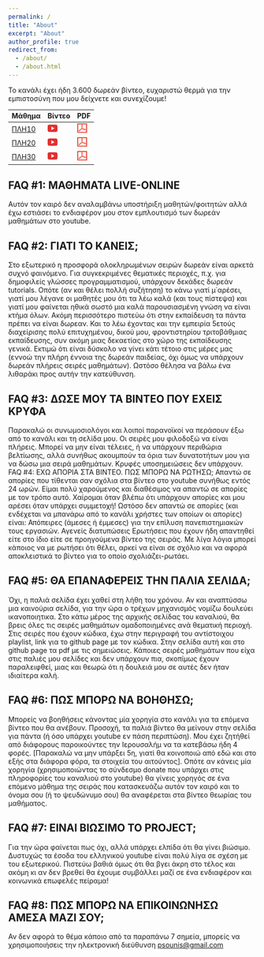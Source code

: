 ```yaml
---
permalink: /
title: "About"
excerpt: "About"
author_profile: true
redirect_from: 
  - /about/
  - /about.html
---
```


Το κανάλι έχει ήδη 3.600 δωρεάν βίντεο, ευχαριστώ θερμά για την εμπιστοσύνη που μου δείχνετε και συνεχίζουμε!

| Μάθημα | Βίντεο | PDF |
|---|---|---|
| <a href="/teaching/2015-plh10" target="_blank">ΠΛΗ10</a> | <a href="https://youtube.com/@psounis/search?query=ΠΛΗ10" target="_blank"><img src="/images/youtube20.png"></a> | <a href="https://github.com/psounis/notes/tree/master/plh10" target="_blank"><img src="/images/pdf20.png"></a> |
| <a href="/teaching/2015-plh20" target="_blank">ΠΛΗ20</a> | <a href="https://youtube.com/@psounis/search?query=ΠΛΗ20" target="_blank"><img src="/images/youtube20.png"></a> | <a href="https://github.com/psounis/notes/tree/master/plh20" target="_blank"><img src="/images/pdf20.png"></a> |
| <a href="/teaching/2015-plh30" target="_blank">ΠΛΗ30</a> | <a href="https://youtube.com/@psounis/search?query=ΠΛΗ30" target="_blank"><img src="/images/youtube20.png"></a> | <a href="https://github.com/psounis/notes/tree/master/plh30" target="_blank"><img src="/images/pdf20.png"></a> |

FAQ #1: ΜΑΘΗΜΑΤΑ LIVE-ONLINE
---
Αυτόν τον καιρό δεν αναλαμβάνω υποστήριξη μαθητών/φοιτητών αλλά έχω εστιάσει το ενδιαφέρον μου στον εμπλουτισμό των δωρεάν μαθημάτων στο youtube.

FAQ #2: ΓΙΑΤΙ ΤΟ ΚΑΝΕΙΣ;
---
Στο εξωτερικό η προσφορά ολοκληρωμένων σειρών δωρεάν είναι αρκετά συχνό φαινόμενο. Για συγκεκριμένες θεματικές περιοχές, π.χ. για δημοφιλείς γλώσσες προγραμματισμού, υπάρχουν δεκάδες δωρεάν tutorials. Οπότε (αν και θέλει πολλή συζήτηση) το κάνω γιατί μ΄αρέσει, γιατί μου λέγανε οι μαθητές μου ότι τα λέω καλά (και τους πίστεψα) και γιατί μου φαίνεται ηθικά σωστό μια καλά παρουσιασμένη γνώση να είναι κτήμα όλων. Ακόμη περισσότερο πιστεύω ότι στην εκπαίδευση τα πάντα πρέπει να είναι δωρεαν. Και το λέω έχοντας και την εμπειρία 5ετούς διαχείρισης πολύ επιτυχημένου, δικού μου, φροντιστηρίου τριτοβάθμιας εκπαίδευσης, συν ακόμη μιας δεκαετίας στο χώρο της εκπαίδευσης γενικά. Εκτιμώ ότι είναι δύσκολο να γίνει κάτι τέτοιο στις μέρες μας (εννοώ την πλήρη έννοια της δωρεάν παιδείας, όχι όμως να υπάρχουν δωρεάν πλήρεις σειρές μαθημάτων). Ωστόσο θέλησα να βάλω ένα λιθαράκι προς αυτήν την κατεύθυνση.

FAQ #3: ΔΩΣΕ ΜΟΥ ΤΑ ΒΙΝΤΕΟ ΠΟΥ ΕΧΕΙΣ ΚΡΥΦΑ
---
Παρακαλώ οι συνωμοσιολόγοι και λοιποί παρανοϊκοί να περάσουν έξω από το κανάλι και τη σελίδα μου. Οι σειρές μου φιλοδοξώ να είναι πλήρεις. Μπορεί να μην είναι τέλειες, ή να υπάρχουν περιθώρια βελτίωσης, αλλά συνήθως ακουμπούν τα όρια των δυνατοτήτων μου για να δώσω μια σειρά μαθημάτων. Κρυφές υποσημειώσεις δεν υπάρχουν.
FAQ #4: ΕΧΩ ΑΠΟΡΙΑ ΣΤΑ ΒΙΝΤΕΟ. ΠΩΣ ΜΠΟΡΩ ΝΑ ΡΩΤΗΣΩ;
Απαντώ σε απορίες που τίθενται σαν σχόλια στα βίντεο στο youtube συνήθως εντός 24 ωρών. Είμαι πολύ χαρούμενος και διαθέσιμος να απαντώ σε απορίες με τον τρόπο αυτό. Χαίρομαι όταν βλέπω ότι υπάρχουν απορίες και μου αρέσει όταν υπάρχει συμμετοχή! Ωστόσο δεν απαντώ σε απορίες (και ενδέχεται να μπανάρω από το κανάλι χρήστες των οποίων οι απορίες) είναι:
Απόπειρες (άμεσες ή έμμεσες) για την επίλυση πανεπιστημιακών τους εργασιών.
Αγενείς διατυπώσεις
Ερωτήσεις που έχουν ήδη απαντηθεί είτε στο ίδιο είτε σε προηγούμενα βίντεο της σειράς.
Με λίγα λόγια μπορεί κάποιος να με ρωτήσει ότι θέλει, αρκεί να είναι σε σχόλιο και να αφορά αποκλειστικά το βίντεο για το οποίο σχολιάζει-ρωτάει.

FAQ #5: ΘΑ ΕΠΑΝΑΦΕΡΕΙΣ ΤΗΝ ΠΑΛΙΑ ΣΕΛΙΔΑ;
---
Όχι, η παλιά σελίδα έχει χαθεί στη λήθη του χρόνου. Αν και αναπτύσσω μια καινούρια σελίδα, για την ώρα ο τρέχων μηχανισμός νομίζω δουλεύει ικανοποιητικα. Στο κάτω μέρος της αρχικής σελίδας του καναλιού, θα βρεις όλες τις σειρές μαθημάτων ομαδοποιημένες ανά θεματική περιοχή. Στις σειρές που έχουν κώδικα, έχω στην περιγραφή του αντίστοιχου playlist, link για το github page με τον κώδικα. Στην σελίδα αυτή και στο github page τα pdf με τις σημειώσεις. Κάποιες σειρές μαθημάτων που είχα στις παλιές μου σελίδες και δεν υπάρχουν πια, σκοπίμως έχουν παραλειφθεί, μιας και θεωρώ ότι η δουλειά μου σε αυτές δεν ήταν ιδιαίτερα καλή.

FAQ #6: ΠΩΣ ΜΠΟΡΩ ΝΑ ΒΟΗΘΗΣΩ;
---
Μπορείς να βοηθήσεις κάνοντας μία χορηγία στο κανάλι για τα επόμενα βίντεο που θα ανέβουν. Προσοχή, τα παλιά βίντεο θα μείνουν στην σελίδα για πάντα (ή όσο υπάρχει youtube εν πάση περιπτώση). Μου έχει ζητήθεί από διάφορους παροικούντες την Ιερουσαλήμ να τα κατεβάσω ήδη 4 φορές. [Παρακαλώ να μην υπάρξει 5η, γιατί θα κοινοποιώ από εδώ και στο εξής στα διάφορα φόρα, τα στοιχεία του αιτούντος]. Οπότε αν κάνεις μία χορηγία (χρησιμοποιώντας το σύνδεσμο donate που υπάρχει στις πληροφορίες του καναλιού στο youtube) θα γίνεις χορηγός σε ένα επόμενο μάθημα της σειράς που κατασκευάζω αυτόν τον καιρό και το όνομα σου (ή το ψευδώνυμο σου) θα αναφέρεται στα βίντεο θεωρίας του μαθήματος.

FAQ #7: EINAI ΒΙΩΣΙΜΟ ΤΟ PROJECT;
---
Για την ώρα φαίνεται πως όχι, αλλά υπάρχει ελπίδα ότι θα γίνει βιώσιμο. Δυστυχώς τα έσοδα του ελληνικού youtube είναι πολύ λίγα σε σχέση με του εξωτερικού. Πιστεύω βαθιά όμως ότι θα βγει άκρη στο τέλος και ακόμη κι αν δεν βρεθεί θα έχουμε συμβάλλει μαζί σε ένα ενδιαφέρον και κοινωνικά επωφελές πείραμα!

FAQ #8: ΠΩΣ ΜΠΟΡΩ ΝΑ ΕΠΙΚΟΙΝΩΝΗΣΩ ΑΜΕΣΑ ΜΑΖΙ ΣΟΥ;
---
Αν δεν αφορά το θέμα κάποιο από τα παραπάνω 7 σημεία, μπορείς να χρησιμοποιήσεις την ηλεκτρονική διεύθυνση [psounis@gmail.com](mailto:psounis@gmail.com)
